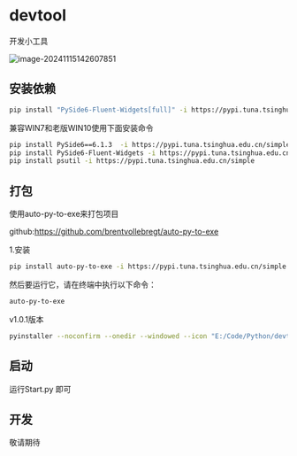 # devtool

开发小工具



![image-20241115142607851](https://s2.loli.net/2024/11/18/8XJl7Y5OdUNZQFm.png)

## 安装依赖

```bash
pip install "PySide6-Fluent-Widgets[full]" -i https://pypi.tuna.tsinghua.edu.cn/simple
```

兼容WIN7和老版WIN10使用下面安装命令

```bash
pip install PySide6==6.1.3  -i https://pypi.tuna.tsinghua.edu.cn/simple
pip install PySide6-Fluent-Widgets -i https://pypi.tuna.tsinghua.edu.cn/simple
pip install psutil -i https://pypi.tuna.tsinghua.edu.cn/simple
```

## 打包

使用auto-py-to-exe来打包项目

github:https://github.com/brentvollebregt/auto-py-to-exe

1.安装

```bash
pip install auto-py-to-exe -i https://pypi.tuna.tsinghua.edu.cn/simple
```

然后要运行它，请在终端中执行以下命令：

```bash
auto-py-to-exe
```

v1.0.1版本

```bash
pyinstaller --noconfirm --onedir --windowed --icon "E:/Code/Python/devtools/res/favicon.ico" --name "Lightr的小工具" --add-data "E:/Code/Python/devtools/res/log.png;."  "E:/Code/Python/devtools/Start.py"
```

## 启动

运行Start.py 即可

## 开发

敬请期待